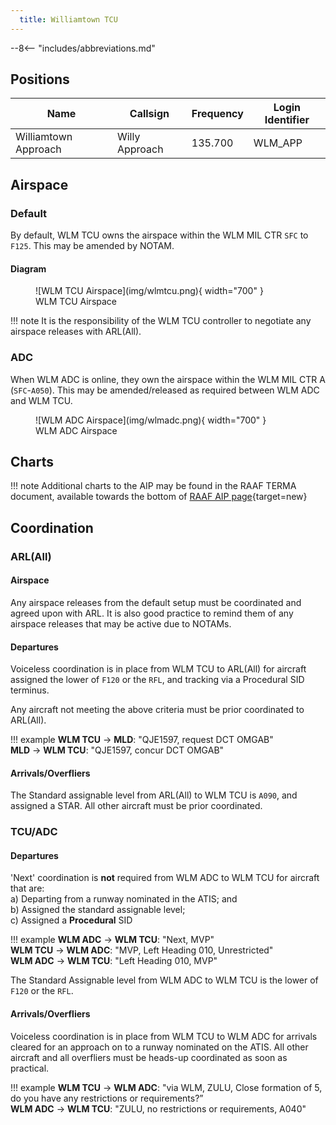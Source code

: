 ```yaml
---
  title: Williamtown TCU
---
```


--8<-- "includes/abbreviations.md"

## Positions

| Name               | Callsign       | Frequency        | Login Identifier              |
| ------------------ | -------------- | ---------------- | --------------------------------------|
| Williamtown Approach    | Willy Approach   | 135.700         | WLM_APP                                   |

## Airspace
### Default
By default, WLM TCU owns the airspace within the WLM MIL CTR `SFC` to `F125`. This may be amended by NOTAM.

#### Diagram
<figure markdown>
![WLM TCU Airspace](img/wlmtcu.png){ width="700" }
  <figcaption>WLM TCU Airspace</figcaption>
</figure>

!!! note
    It is the responsibility of the WLM TCU controller to negotiate any airspace releases with ARL(All).

### ADC
When WLM ADC is online, they own the airspace within the WLM MIL CTR A (`SFC`-`A050`). This may be amended/released as required between WLM ADC and WLM TCU.

<figure markdown>
![WLM ADC Airspace](img/wlmadc.png){ width="700" }
  <figcaption>WLM ADC Airspace</figcaption>
</figure>

## Charts
!!! note
    Additional charts to the AIP may be found in the RAAF TERMA document, available towards the bottom of [RAAF AIP page](https://ais-af.airforce.gov.au/australian-aip){target=new}

## Coordination
### ARL(All)

#### Airspace
Any airspace releases from the default setup must be coordinated and agreed upon with ARL. It is also good practice to remind them of any airspace releases that may be active due to NOTAMs.

#### Departures
Voiceless coordination is in place from WLM TCU to ARL(All) for aircraft assigned the lower of `F120` or the `RFL`, and tracking via a Procedural SID terminus.

Any aircraft not meeting the above criteria must be prior coordinated to ARL(All).

!!! example
    <span class="hotline">**WLM TCU** -> **MLD**</span>: "QJE1597, request DCT OMGAB"  
    <span class="hotline">**MLD** -> **WLM TCU**</span>: "QJE1597, concur DCT OMGAB"  

#### Arrivals/Overfliers
The Standard assignable level from ARL(All) to WLM TCU is `A090`, and assigned a STAR. All other aircraft must be prior coordinated.

### TCU/ADC
#### Departures
'Next' coordination is **not** required from WLM ADC to WLM TCU for aircraft that are:  
a) Departing from a runway nominated in the ATIS; and  
b) Assigned the standard assignable level;  
c) Assigned a **Procedural** SID  

!!! example
    <span class="hotline">**WLM ADC** -> **WLM TCU**</span>: "Next, MVP"  
    <span class="hotline">**WLM TCU** -> **WLM ADC**</span>: "MVP, Left Heading 010, Unrestricted"  
    <span class="hotline">**WLM ADC** -> **WLM TCU**</span>: "Left Heading 010, MVP"  

The Standard Assignable level from WLM ADC to WLM TCU is the lower of `F120` or the `RFL`.

#### Arrivals/Overfliers
Voiceless coordination is in place from WLM TCU to WLM ADC for arrivals cleared for an approach on to a runway nominated on the ATIS. All other aircraft and all overfliers must be heads-up coordinated as soon as practical.

!!! example
    <span class="hotline">**WLM TCU** -> **WLM ADC**</span>: "via WLM, ZULU, Close formation of 5, do you have any restrictions or requirements?”  
    <span class="hotline">**WLM ADC** -> **WLM TCU**</span>: "ZULU, no restrictions or requirements, A040"  